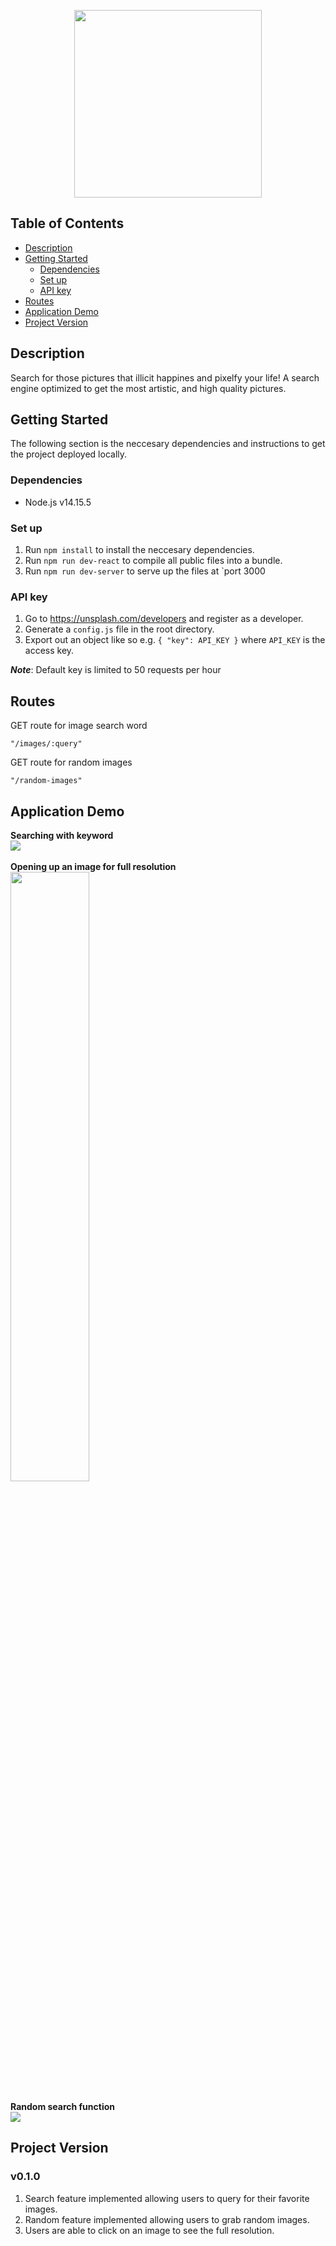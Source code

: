 <p align="center">
  <img width="300" height="300" src="https://github.com/wontkim/Pixelfy/blob/main/public/dist/assets/pixelfy.png?raw=true">
</p>

Table of Contents
-----------------
- [Description](#Description)
- [Getting Started](#Getting-Started)
  * [Dependencies](#Dependencies)
  * [Set up](#Set-up)
  * [API key](#API-key)
- [Routes](#routes)
- [Application Demo](#Application-Demo)
- [Project Version](#Project-Version)

Description
-----------
Search for those pictures that illicit happines and pixelfy your life! A search engine optimized to get the most artistic, and high quality pictures.

Getting Started
---------------
The following section is the neccesary dependencies and instructions to get the project deployed locally.

### Dependencies
- Node.js v14.15.5

### Set up
1. Run `npm install` to install the neccesary dependencies.
2. Run `npm run dev-react` to compile all public files into a bundle.
3. Run `npm run dev-server` to serve up the files at `port 3000

### API key
1. Go to https://unsplash.com/developers and register as a developer.
2. Generate a `config.js` file in the root directory.
3. Export out an object like so e.g. `{ "key": API_KEY }` where `API_KEY` is the access key.

***Note***: Default key is limited to 50 requests per hour

Routes
------
GET route for image search word

    "/images/:query"

GET route for random images

    "/random-images"

Application Demo
----------------
**Searching with keyword** \
<img src='https://media.giphy.com/media/zyD5iYTQy0m4gU413l/giphy.gif'/>
\
\
**Opening up an image for full resolution** <br />
<img height=50%  src='https://media3.giphy.com/media/vRf77hpJ25yD6YLr5d/giphy.gif' />
\
\
**Random search function** \
<img src='https://media.giphy.com/media/QHCrbTmsiX4QvrNBpd/giphy.gif'/>

Project Version
---------------
### v0.1.0
1. Search feature implemented allowing users to query for their favorite images.
2. Random feature implemented allowing users to grab random images.
3. Users are able to click on an image to see the full resolution.
